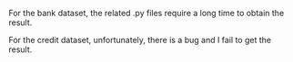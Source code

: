 For the bank dataset, the related .py files require a long time to obtain the result.

For the credit dataset, unfortunately, there is a bug and I fail to get the result.
